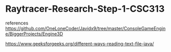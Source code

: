 # Raytracer-Research-Step-1-CSC313

references
https://github.com/OneLoneCoder/Javidx9/tree/master/ConsoleGameEngine/BiggerProjects/Engine3D

https://www.geeksforgeeks.org/different-ways-reading-text-file-java/